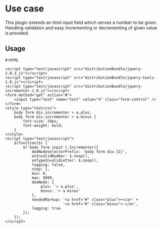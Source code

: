 <!-- region modline

vim: set tabstop=4 shiftwidth=4 expandtab:
vim: foldmethod=marker foldmarker=region,endregion:

endregion

region header

Copyright Torben Sickert 16.12.2012

License
   This library written by Torben Sickert stand under a creative commons
   naming 3.0 unported license.
   see http://creativecommons.org/licenses/by/3.0/deed.de

endregion -->

Use case<!--deDE:Einsatz--><!--frFR:Utilisier-->
================================================

This plugin extends an html input field which serves a number to be given.
Handling validation and easy incrementing or decrementing of given value is
provided.
<!--deDE:
    Diese Plugin erweitert an html input Formularfeld, dass eine Anzahl
    erwartet. Dieses Plugin übernimmt Validierung und einfaches Inkrementieren
    und Dekrementieren des Eingabefeldes.
-->
<!--frFR:
    Ce plugin étend le champ de formulaire de saisie html qu'un certain nombre
    attendu. Ce plugin reprend validation et incrémente simplement et diminuer
    le champ de saisie.
-->

Usage<!--deDE:Verwendung--><!--frFR:Demande-->
----------------------------------------------

<!--showExample-->

    #!HTML

    <script type="text/javascript" src="distributionBundle/jquery-2.0.3.js"></script>
    <script type="text/javascript" src="distributionBundle/jquery-tools-1.0.js"></script>
    <script type="text/javascript" src="distributionBundle/jquery-incrementer-1.0.js"></script>
    <form method="get" action="#">
        <input type="text" name="test" value="4" class="form-control" />
    </form>
    <style type="text/css">
        body form div.incrementer > a.plus,
        body form div.incrementer > a.minus {
            font-size: 24px;
            font-weight: bold;
        }
    </style>
    <script type="text/javascript">
        $(function($) {
            $('body form input').Incrementer({
                domNodeSelectorPrefix: 'body form div.{1}',
                onInvalidNumber: $.noop(),
                onTypeInvalidLetter: $.noop(),
                logging: false,
                step: 1,
                min: 0,
                max: 9999,
                domNode: {
                    plus: '> a.plus',
                    minus: '> a.minus'
                },
                neededMarkup: '<a href="#" class="plus">+</a>' +
                              '<a href="#" class="minus">-</a>',
                logging: true
            });
        });
    </script>
